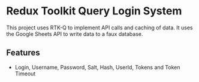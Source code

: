 # Redux Toolkit Query Login System

This project uses RTK-Q to implement API calls and caching of data.
It uses the Google Sheets API to write data to a faux database.

## Features

* Login, Username, Password, Salt, Hash, UserId, Tokens and Token Timeout
